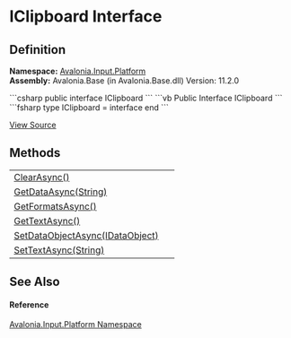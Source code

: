 # IClipboard Interface




## Definition
**Namespace:** <a href="N_Avalonia_Input_Platform">Avalonia.Input.Platform</a>  
**Assembly:** Avalonia.Base (in Avalonia.Base.dll) Version: 11.2.0

<Tabs groupId="api-code-preview">
<TabItem value="csharp" label="C#">
```csharp
public interface IClipboard
```
</TabItem>
<TabItem value="vb" label="VB">
```vb
Public Interface IClipboard
```
</TabItem>
<TabItem value="fsharp" label="F#">
```fsharp
type IClipboard = interface end
```
</TabItem>
</Tabs>



<a href="https://github.com/AvaloniaUI/Avalonia/tree/master/src/Avalonia.Base/Input/Platform/IClipboard.cs" title="View the source code">View Source</a>



## Methods
<table>
<tr>
<td><a href="M_Avalonia_Input_Platform_IClipboard_ClearAsync">ClearAsync()</a></td>
<td> </td>
</tr>
<tr>
<td><a href="M_Avalonia_Input_Platform_IClipboard_GetDataAsync">GetDataAsync(String)</a></td>
<td> </td>
</tr>
<tr>
<td><a href="M_Avalonia_Input_Platform_IClipboard_GetFormatsAsync">GetFormatsAsync()</a></td>
<td> </td>
</tr>
<tr>
<td><a href="M_Avalonia_Input_Platform_IClipboard_GetTextAsync">GetTextAsync()</a></td>
<td> </td>
</tr>
<tr>
<td><a href="M_Avalonia_Input_Platform_IClipboard_SetDataObjectAsync">SetDataObjectAsync(IDataObject)</a></td>
<td> </td>
</tr>
<tr>
<td><a href="M_Avalonia_Input_Platform_IClipboard_SetTextAsync">SetTextAsync(String)</a></td>
<td> </td>
</tr>
</table>

## See Also


#### Reference
<a href="N_Avalonia_Input_Platform">Avalonia.Input.Platform Namespace</a>  
